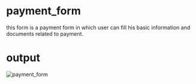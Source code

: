 # payment_form
this form is a payment form in which user can fill his basic information  and documents  related to payment.

# output

![payment_form](https://github.com/ajeet2332/payment_form/assets/138543074/23084c74-2270-4172-9a35-d57372fad8f8)
